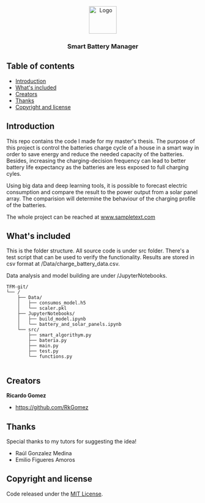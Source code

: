<p align="center">
  <a href="https://example.com/">
    <img src="https://via.placeholder.com/72" alt="Logo" width=72 height=72>
  </a>

  <h3 align="center">Smart Battery Manager</h3>

</p>


## Table of contents

- [Introduction](#introduction)
- [What's included](#whats-included)
- [Creators](#creators)
- [Thanks](#thanks)
- [Copyright and license](#copyright-and-license)


## Introduction

This repo contains the code I made for my master's thesis. The purpose of this project is control the batteries charge cycle of a house in a smart way in order to save energy and reduce the needed capacity of the batteries. Besides, increasing the charging-decision frequency can lead to better battery life expectancy as the batteries are less exposed to full charging cyles.

Using big data and deep learning tools, it is possible to forecast electric consumption and compare the result to the power output from a solar panel array. The comparision will determine the behaviour of the charging profile of the batteries.

The whole project can be reached at www.sampletext.com


## What's included

This is the folder structure. All source code is under src folder. There's a test script that can be used to verify the functionality. Results are stored in csv format at /Data/charge_battery_data.csv.

Data analysis and model building are under /JupyterNotebooks.

```text
TFM-git/
└── /
    ├── Data/
    │   ├── consumos_model.h5
    │   └── scaler.pkl
    ├── JupyterNotebooks/
    │   ├── build_model.ipynb
    │   └── battery_and_solar_panels.ipynb
    └── src/
        ├── smart_algorithym.py
        ├── bateria.py
        ├── main.py
        ├── test.py
        └── functions.py
        
```


## Creators

**Ricardo Gomez**

- <https://github.com/RkGomez>

## Thanks

Special thanks to my tutors for suggesting the idea!  
- Raúl Gonzalez Medina  
- Emilio Figueres Amoros  

## Copyright and license

Code released under the [MIT License](https://reponame/blob/master/LICENSE).

